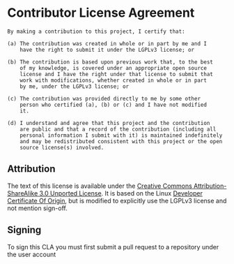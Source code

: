 # Contributor License Agreement

```
By making a contribution to this project, I certify that:

(a) The contribution was created in whole or in part by me and I
    have the right to submit it under the LGPLv3 license; or

(b) The contribution is based upon previous work that, to the best
    of my knowledge, is covered under an appropriate open source
    license and I have the right under that license to submit that
    work with modifications, whether created in whole or in part
    by me, under the LGPLv3 license; or

(c) The contribution was provided directly to me by some other
    person who certified (a), (b) or (c) and I have not modified
    it.

(d) I understand and agree that this project and the contribution
    are public and that a record of the contribution (including all
    personal information I submit with it) is maintained indefinitely
    and may be redistributed consistent with this project or the open
    source license(s) involved.
```

## Attribution

The text of this license is available under the [Creative Commons Attribution-ShareAlike 3.0 Unported License](http://creativecommons.org/licenses/by-sa/3.0/).  It is based on the Linux [Developer Certificate Of Origin](http://elinux.org/Developer_Certificate_Of_Origin), but is modified to explicitly use the LGPLv3 license
and not mention sign-off.

## Signing

To sign this CLA you must first submit a pull request to a repository under the user account
